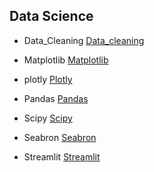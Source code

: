 ## Data Science

- Data_Cleaning [Data_cleaning](./Data-cleaning/)

- Matplotlib [Matplotlib](./matplotlib/)

- plotly [Plotly](./plotly/)

- Pandas [Pandas](./pandas/README.MD)

- Scipy [Scipy](./Scipy/)

- Seabron [Seabron](./seaborn/)

- Streamlit [Streamlit](./Streamlit/streamlit.md)

